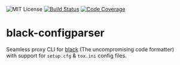 ![MIT License](https://img.shields.io/github/license/danie1k/python-black-configparser)
[![Build Status](https://travis-ci.org/danie1k/python-black-configparser.svg?branch=master)](https://travis-ci.org/danie1k/python-black-configparser)
[![Code Coverage](https://codecov.io/gh/danie1k/python-black-configparser/branch/master/graph/badge.svg?token=A496BD37Qj)](https://codecov.io/gh/danie1k/python-black-configparser)

# black-configparser

Seamless proxy CLI for [black](https://pypi.org/project/black/) (The uncompromising code formatter)  
with support for `setup.cfg` & `tox.ini` config files.
